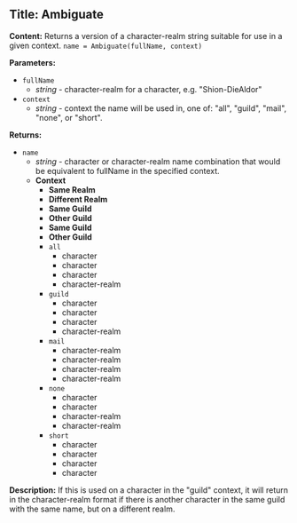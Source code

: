 ## Title: Ambiguate

**Content:**
Returns a version of a character-realm string suitable for use in a given context.
`name = Ambiguate(fullName, context)`

**Parameters:**
- `fullName`
  - *string* - character-realm for a character, e.g. "Shion-DieAldor"
- `context`
  - *string* - context the name will be used in, one of: "all", "guild", "mail", "none", or "short".

**Returns:**
- `name`
  - *string* - character or character-realm name combination that would be equivalent to fullName in the specified context.
  - **Context**
    - **Same Realm**
    - **Different Realm**
    - **Same Guild**
    - **Other Guild**
    - **Same Guild**
    - **Other Guild**
    - `all`
      - character
      - character
      - character
      - character-realm
    - `guild`
      - character
      - character
      - character
      - character-realm
    - `mail`
      - character-realm
      - character-realm
      - character-realm
      - character-realm
    - `none`
      - character
      - character
      - character-realm
      - character-realm
    - `short`
      - character
      - character
      - character
      - character

**Description:**
If this is used on a character in the "guild" context, it will return in the character-realm format if there is another character in the same guild with the same name, but on a different realm.